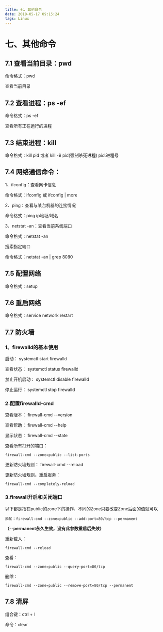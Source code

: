 ```yaml
---
title: 七、其他命令
date: 2018-05-17 09:15:24
tags: Linux
---
```

# 七、其他命令
## 7.1 查看当前目录：pwd
命令格式：pwd

查看当前目录
## 7.2 查看进程：ps -ef
命令格式：ps -ef

查看所有正在运行的进程

## 7.3 结束进程：kill
命令格式：kill pid 或者 kill -9 pid(强制杀死进程) pid:进程号

## 7.4 网络通信命令：
1、ifconfig：查看网卡信息

命令格式：ifconfig 或 ifconfig | more

2、ping：查看与某台机器的连接情况

命令格式：ping ip地址/域名

3、netstat -an：查看当前系统端口

命令格式：netstat -an

搜索指定端口

命令格式：netstat -an | grep 8080

## 7.5 配置网络
命令格式：setup

## 7.6 重启网络
命令格式：service network restart

## 7.7 防火墙
### 1、firewalld的基本使用
启动： systemctl start firewalld

查看状态： systemctl status firewalld 

禁止开机启动： systemctl disable firewalld

停止运行： systemctl stop firewalld

### 2.配置firewalld-cmd
查看版本： firewall-cmd --version

查看帮助： firewall-cmd --help

显示状态： firewall-cmd --state

查看所有打开的端口： 
```
firewall-cmd --zone=public --list-ports
```


更新防火墙规则： firewall-cmd --reload

更新防火墙规则，重启服务： 
```
firewall-cmd --completely-reload
```


### 3.firewall开启和关闭端口
以下都是指在public的zone下的操作，不同的Zone只要改变Zone后面的值就可以


```
添加：firewall-cmd --zone=public --add-port=80/tcp --permanent    
```
**（--permanent永久生效，没有此参数重启后失效）**

重新载入：

```
firewall-cmd --reload
```


查看：

```
firewall-cmd --zone=public --query-port=80/tcp
```


删除：

```
firewall-cmd --zone=public --remove-port=80/tcp --permanent
```
## 7.8 清屏
组合键：ctrl + l

命令：clear
